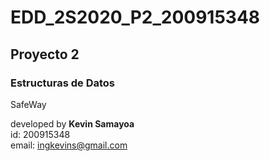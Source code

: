 # EDD_2S2020_P2_200915348

## Proyecto 2
### Estructuras de Datos
SafeWay

developed by **Kevin Samayoa**<br>
id: 200915348<br>
email: ingkevins@gmail.com<br>
